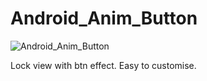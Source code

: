# 
# Android_Anim_Button 

![Android_Anim_Button](https://github.com/Nightonke/BlurLockView/blob/master/Pictures/in_out.gif)  

Lock view with btn effect. Easy to customise.